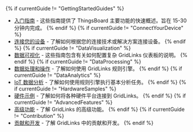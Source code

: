 {% if currentGuide != "GettingStartedGuides" %}
- [入门指南](/docs/guides/#AnchorIDGettingStartedGuides) - 这些指南提供了 ThingsBoard 主要功能的快速概述。旨在 15-30 分钟内完成。
{% endif %}
{% if currentGuide != "ConnectYourDevice" %}
- [连接您的设备](/docs/guides/#AnchorIDConnectYourDevice) - 了解如何根据您的连接技术或解决方案连接设备。
{% endif %}
{% if currentGuide != "DataVisualization" %}
- [数据可视化](/docs/guides/#AnchorIDDataVisualization) - 这些指南包含有关如何配置复杂 GridLinks 仪表板的说明。
{% endif %}
{% if currentGuide != "DataProcessing" %}
- [数据处理和操作](/docs/guides#AnchorIDDataProcessing) - 了解如何使用 GridLinks 规则引擎。
{% endif %}
{% if currentGuide != "DataAnalytics" %}
- [IoT 数据分析](/docs/guides/#AnchorIDDataAnalytics) - 了解如何使用规则引擎执行基本分析任务。
{% endif %}
{% if currentGuide != "HardwareSamples" %}
- [硬件示例](/docs/guides/#AnchorIDHardwareSamples) - 了解如何将各种硬件平台连接到 GridLinks。
{% endif %}
{% if currentGuide != "AdvancedFeatures" %}
- [高级功能](/docs/guides/#AnchorIDAdvancedFeatures) - 了解 GridLinks 的高级功能。
{% endif %}
{% if currentGuide != "Contribution" %}
- [贡献和开发](/docs/guides/#AnchorIDContribution) - 了解 GridLinks 中的贡献和开发。
{% endif %}

<br>